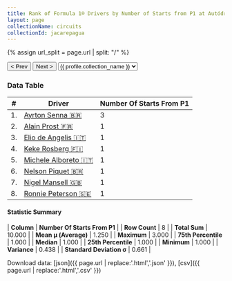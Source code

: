 ```yaml
---
title: Rank of Formula 1® Drivers by Number of Starts from P1 at Autódromo Internacional Nelson Piquet
layout: page
collectionName: circuits
collectionId: jacarepagua
---
```


{% assign url_split = page.url | split: "/" %}
<div id="collection-navigation">
<button onclick="selector.options[selector.selectedIndex-1].value && (window.location = selector.options[selector.selectedIndex-1].value);">&lt; Prev</button>
<button onclick="selector.options[selector.selectedIndex+1].value && (window.location = selector.options[selector.selectedIndex+1].value);">Next &gt;</button>
<select id="selector" onchange="this.options[this.selectedIndex].value && (window.location = this.options[this.selectedIndex].value);">
  {% for collectionId in site.data[page.collectionName].refs %}
    {% if collectionId == page.collectionId %}
      {% assign selected = "selected" %}
    {% else %}
      {% assign selected = "" %}
    {% endif %}
    {% assign profile = site.data[page.collectionName][collectionId].profile %}
    <option value="/f1/{{ page.collectionName }}/{{ collectionId }}/{{ url_split[4] }}" {{ selected }}>{{ profile.collection_name }}</option>
  {% endfor %}
</select>
</div>

<canvas id="chart" width="400" height="180"></canvas>
<script>
var data = {
  "labels" : [
    "Ayrton Senna",
    "Alain Prost",
    "Elio de Angelis",
    "Keke Rosberg",
    "Michele Alboreto",
    "Nelson Piquet",
    "Nigel Mansell",
    "Ronnie Peterson"
  ],
  "datasets" : [
    {
      "label" : "Number Of Starts From P1",
      "data" : [
        3,
        1,
        1,
        1,
        1,
        1,
        1,
        1
      ],
      "borderColor" : [
        "#1D181E",
        "#1D181E",
        "#1D181E",
        "#1D181E",
        "#1D181E",
        "#1D181E",
        "#1D181E",
        "#1D181E"
      ],
      "borderWidth" : 1,
      "backgroundColor" : [
        "#9C8E8D",
        "#9C8E8D",
        "#9C8E8D",
        "#9C8E8D",
        "#9C8E8D",
        "#9C8E8D",
        "#9C8E8D",
        "#9C8E8D"
      ]
    }
  ]
};
var options = {
  legend: {
    display: false
  },
  scales: {
    xAxes: [{
      ticks: {
        beginAtZero: true,
        maxRotation: 180,
        display: window.innerWidth > 800
      }
    }],
    yAxes: [{
      ticks: {
        beginAtZero: true
      }
    }]
  },
  onResize: function(chart, size) {
    chart.options.scales.xAxes[0].ticks.display = size.width > 800;
  }
};
var chart = new Chart("chart", {
    data: data,
    type: 'bar',
    options: options
});
</script>



### Data Table

| # | Driver | Number Of Starts From P1 |
|--|--|--|
| 1. | [Ayrton Senna 🇧🇷](/f1/drivers/senna) | 3 |
| 2. | [Alain Prost 🇫🇷](/f1/drivers/prost) | 1 |
| 3. | [Elio de Angelis 🇮🇹](/f1/drivers/angelis) | 1 |
| 4. | [Keke Rosberg 🇫🇮](/f1/drivers/keke_rosberg) | 1 |
| 5. | [Michele Alboreto 🇮🇹](/f1/drivers/alboreto) | 1 |
| 6. | [Nelson Piquet 🇧🇷](/f1/drivers/piquet) | 1 |
| 7. | [Nigel Mansell 🇬🇧](/f1/drivers/mansell) | 1 |
| 8. | [Ronnie Peterson 🇸🇪](/f1/drivers/peterson) | 1 |

#### Statistic Summary

| **Column** | **Number Of Starts From P1** |
| **Row Count** | 8 |
| **Total Sum** | 10.000 |
| **Mean μ (Average)** | 1.250 |
| **Maximum** | 3.000 |
| **75th Percentile** | 1.000 |
| **Median** | 1.000 |
| **25th Percentile** | 1.000 |
| **Minimum** | 1.000 |
| **Variance** | 0.438 |
| **Standard Deviation σ** | 0.661 |

Download data: [json]({{ page.url | replace:'.html','.json' }}), [csv]({{ page.url | replace:'.html','.csv' }})
